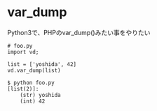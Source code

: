 # var_dump
Python3で、PHPのvar_dump()みたい事をやりたい

```
# foo.py
import vd;

list = ['yoshida', 42]
vd.var_dump(list)
```

```
$ python foo.py
[list(2)]:
    (str) yoshida
    (int) 42
```
